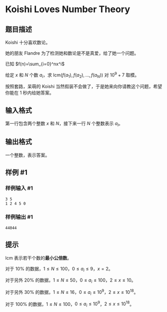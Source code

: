 # Koishi Loves Number Theory

## 题目描述

Koishi 十分喜欢数论。


她的朋友 Flandre 为了检测她和数论是不是真爱，给了她一个问题。


已知 $f(n)=\sum_{i=0}^nx^i$

给定 $x$ 和 $N$ 个数 $a_i$，求 $\mathrm{lcm}(f(a_1),f(a_2),...,f(a_N))$ 对 $10^9+7$ 取模。


按照套路，呆萌的 Koishi 当然假装不会做了，于是她来向你请教这个问题，希望你能在 $1$ 秒内给她答案。


## 输入格式

第一行包含两个整数 $x$ 和 $N$，接下来一行 $N$ 个整数表示 $a_i$。


## 输出格式

一个整数，表示答案。


## 样例 #1

### 样例输入 #1
```
3 5
1 2 4 5 0
```

### 样例输出 #1

```
44044
```

## 提示

$\mathrm{lcm}$ 表示若干个数的**最小公倍数**。


对于 $10\%$ 的数据，$1\leq N\leq 100$，$0\leq a_i\leq 9$，$x=2$。

对于另外 $20\%$ 的数据，$1\leq N\leq 50$，$0\leq a_i\leq 100$，$2\leq x\leq 10$。

对于另外 $30\%$ 的数据，$1\leq N\leq 16$，$0\leq a_i\leq 10^9$，$2\leq x\leq 10^{18}$。

对于 $100\%$ 的数据，$1\leq N\leq 100$，$0\leq a_i\leq 10^9$，$2\leq x\leq 10^{18}$。

